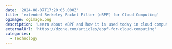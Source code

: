 ```yaml
---
date: '2024-08-07T17:20:05.000Z'
title: '‍extended Berkeley Packet Filter (eBPF) for Cloud Computing'
ogImage: ogimage.png
description: 'Learn about eBPF and how it is used today in cloud computing'
externalUrl: 'https://dzone.com/articles/ebpf-for-cloud-computing'
categories:
  - Technology
---
```

